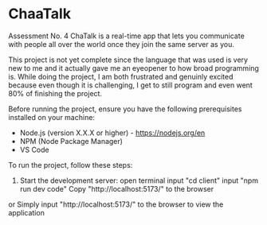 # ChaaTalk
Assessment No. 4
ChaTalk is a real-time app that lets you communicate with people all over the world once they join the same server as you. 

This project is not yet complete since the language that was used is very new to me and it actually gave me an eyeopener to how broad programming is. While doing the project, I am
both frustrated and genuinly excited because even though it is challenging, I get to still program and even went 80% of finishing the project.

Before running the project, ensure you have the following prerequisites installed on your machine:

- Node.js (version X.X.X or higher) - https://nodejs.org/en
- NPM (Node Package Manager)
- VS Code

To run the project, follow these steps:

1. Start the development server:
open terminal
input "cd client"
input "npm run dev code"
Copy "http://localhost:5173/" to the browser

or
Simply input  "http://localhost:5173/" to the browser to view the application


